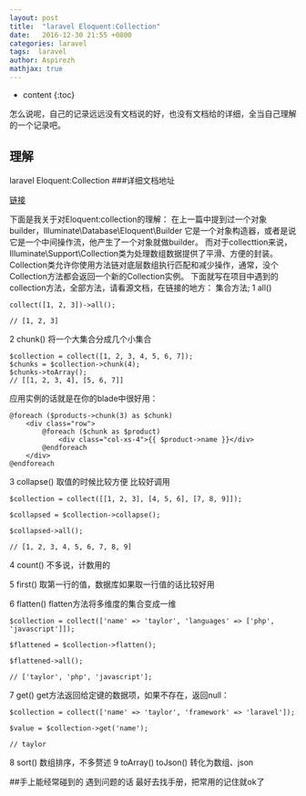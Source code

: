 ```yaml
---
layout: post
title:  "laravel Eloquent:Collection"
date:   2016-12-30 21:55 +0800
categories: laravel
tags:  laravel
author: Aspirezh
mathjax: true
---
```


* content
{:toc}

怎么说呢，自己的记录远远没有文档说的好，也没有文档给的详细，全当自己理解的一个记录吧。




## 理解

laravel Eloquent:Collection
###详细文档地址

[链接](https://laravel.com/docs/5.3/eloquent-collections)

下面是我关于对Eloquent:collection的理解：
在上一篇中提到过一个对象builder，Illuminate\Database\Eloquent\Builder
它是一个对象构造器，或者是说它是一个中间操作流，他产生了一个对象就做builder。
而对于collecttion来说，Illuminate\Support\Collection类为处理数组数据提供了平滑、方便的封装。Collection类允许你使用方法链对底层数组执行匹配和减少操作，通常，没个Collection方法都会返回一个新的Collection实例。
下面就写在项目中遇到的collection方法，全部方法，请看源文档，在链接的地方：
集合方法;
1 all()

```
collect([1, 2, 3])->all();

// [1, 2, 3]
```
2 chunk()
将一个大集合分成几个小集合

```
$collection = collect([1, 2, 3, 4, 5, 6, 7]);
$chunks = $collection->chunk(4);
$chunks->toArray();
// [[1, 2, 3, 4], [5, 6, 7]]
```


应用实例的话就是在你的blade中很好用：

```
@foreach ($products->chunk(3) as $chunk)
    <div class="row">
        @foreach ($chunk as $product)
            <div class="col-xs-4">{{ $product->name }}</div>
        @endforeach
    </div>
@endforeach
```

3 collapse()
取值的时候比较方便  比较好调用

```
$collection = collect([[1, 2, 3], [4, 5, 6], [7, 8, 9]]);

$collapsed = $collection->collapse();

$collapsed->all();

// [1, 2, 3, 4, 5, 6, 7, 8, 9]
```
4 count()
不多说，计数用的

5 first()
取第一行的值，数据库如果取一行值的话比较好用

6 flatten()
flatten方法将多维度的集合变成一维

```
$collection = collect(['name' => 'taylor', 'languages' => ['php', 'javascript']]);

$flattened = $collection->flatten();

$flattened->all();

// ['taylor', 'php', 'javascript'];
```
7 get()
get方法返回给定键的数据项，如果不存在，返回null：

```
$collection = collect(['name' => 'taylor', 'framework' => 'laravel']);

$value = $collection->get('name');

// taylor
```
8 sort()
数组排序，不多赘述
9 toArray() toJson()
转化为数组、json


##手上能经常碰到的 遇到问题的话  最好去找手册，把常用的记住就ok了